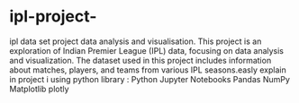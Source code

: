 # ipl-project-
ipl data set project data analysis and visualisation.
This project is an exploration of Indian Premier League (IPL) data,
focusing on data analysis and visualization. The dataset used in this project includes information about matches,
players, and teams from various IPL seasons.easly explain in project
i using python library :
Python
Jupyter Notebooks
Pandas
NumPy
Matplotlib
plotly
